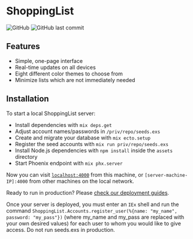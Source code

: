 # ShoppingList
![GitHub](https://img.shields.io/github/license/APB9785/shopping_list)
![GitHub last commit](https://img.shields.io/github/last-commit/APB9785/shopping_list)

## Features

- Simple, one-page interface
- Real-time updates on all devices
- Eight different color themes to choose from
- Minimize lists which are not immediately needed

## Installation

To start a local ShoppingList server:

  * Install dependencies with `mix deps.get`
  * Adjust account names/passwords in `/priv/repo/seeds.exs`
  * Create and migrate your database with `mix ecto.setup`
  * Register the seed accounts with `mix run priv/repo/seeds.exs`
  * Install Node.js dependencies with `npm install` inside the `assets` directory
  * Start Phoenix endpoint with `mix phx.server`

Now you can visit [`localhost:4000`](http://localhost:4000) from this machine, or `[server-machine-IP]:4000` from other machines on the local network.

Ready to run in production? Please [check our deployment guides](https://hexdocs.pm/phoenix/deployment.html).

Once your server is deployed, you must enter an `IEx` shell and run the command `ShoppingList.Accounts.register_user(%{name: "my_name", password: "my_pass"})` (where my_name and my_pass are replaced with your own desired values) for each user to whom you would like to give access.  Do not run seeds.exs in production.
